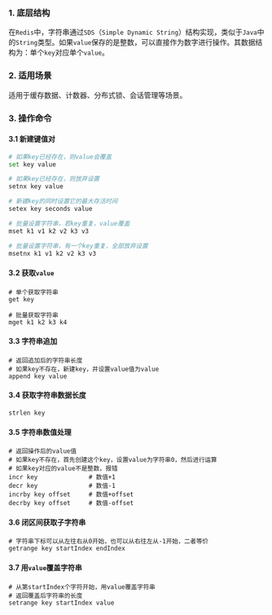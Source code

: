 ### 1. 底层结构

在`Redis`中，字符串通过`SDS`（`Simple Dynamic String`）结构实现，类似于`Java`中的`String`类型。如果`value`保存的是整数，可以直接作为数字进行操作。其数据结构为：单个`key`对应单个`value`。

### 2. 适用场景

适用于缓存数据、计数器、分布式锁、会话管理等场景。

### 3. 操作命令

#### 3.1 新建键值对

```sh
# 如果key已经存在，则value会覆盖
set key value

# 如果key已经存在，则放弃设置
setnx key value

# 新建key的同时设置它的最大存活时间
setex key seconds value

# 批量设置字符串，若key重复，value覆盖
mset k1 v1 k2 v2 k3 v3

# 批量设置字符串，有一个key重复，全部放弃设置
msetnx k1 v1 k2 v2 k3 v3
```

#### 3.2 获取`value`

```shell
# 单个获取字符串
get key

# 批量获取字符串
mget k1 k2 k3 k4
```

#### 3.3 字符串追加

```shell
# 返回追加后的字符串长度
# 如果key不存在，新建key，并设置value值为value
append key value
```

#### 3.4 获取字符串数据长度

```shell
strlen key
```

#### 3.5 字符串数值处理

```shell
# 返回操作后的value值
# 如果key不存在，首先创建这个key，设置value为字符串0，然后进行运算
# 如果key对应的value不是整数，报错
incr key              # 数值+1
decr key              # 数值-1
incrby key offset     # 数值+offset
decrby key offset     # 数值-offset
```

#### 3.6 闭区间获取子字符串

```shell
# 字符串下标可以从左往右从0开始，也可以从右往左从-1开始，二者等价
getrange key startIndex endIndex
```

#### 3.7 用`value`覆盖字符串

```shell
# 从第startIndex个字符开始，用value覆盖字符串
# 返回覆盖后字符串的长度
setrange key startIndex value
```
